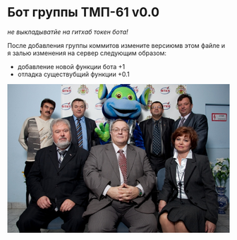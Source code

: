 # Бот группы ТМП-61 v0.0

_не выкладыватйе на гитхаб токен бота!_

После добавления группы коммитов измените версиюмв этом 
файле и я залью изменения на сервер следующим образом:
- добавление новой функции бота +1
- отладка существубщий функции +0.1

![alt text](https://github.com/mtkp-tmp/telebot_from_61/blob/master/2010_11_18_mtkp1.jpg "big brother is watching you!")

